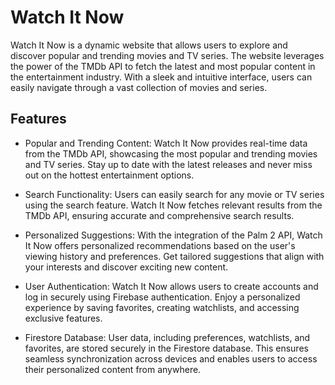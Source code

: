 # Watch It Now

Watch It Now is a dynamic website that allows users to explore and discover popular and trending movies and TV series. The website leverages the power of the TMDb API to fetch the latest and most popular content in the entertainment industry. With a sleek and intuitive interface, users can easily navigate through a vast collection of movies and series.

## Features

- Popular and Trending Content: Watch It Now provides real-time data from the TMDb API, showcasing the most popular and trending movies and TV series. Stay up to date with the latest releases and never miss out on the hottest entertainment options.

- Search Functionality: Users can easily search for any movie or TV series using the search feature. Watch It Now fetches relevant results from the TMDb API, ensuring accurate and comprehensive search results.

- Personalized Suggestions: With the integration of the Palm 2 API, Watch It Now offers personalized recommendations based on the user's viewing history and preferences. Get tailored suggestions that align with your interests and discover exciting new content.

- User Authentication: Watch It Now allows users to create accounts and log in securely using Firebase authentication. Enjoy a personalized experience by saving favorites, creating watchlists, and accessing exclusive features.

- Firestore Database: User data, including preferences, watchlists, and favorites, are stored securely in the Firestore database. This ensures seamless synchronization across devices and enables users to access their personalized content from anywhere.
